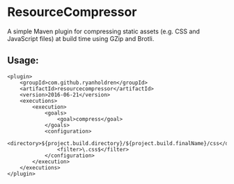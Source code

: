 # ResourceCompressor

A simple Maven plugin for compressing static assets (e.g. CSS and JavaScript files) at build time using GZip and Brotli.

## Usage:
```
<plugin>
	<groupId>com.github.ryanholdren</groupId>
	<artifactId>resourcecompressor</artifactId>
	<version>2016-06-21</version>
	<executions>
		<execution>
			<goals>
				<goal>compress</goal>
			</goals>
			<configuration>
				<directory>${project.build.directory}/${project.build.finalName}/css</directory>
				<filter>\.css$</filter>
			</configuration>
		</execution>
	</executions>
</plugin>
```
